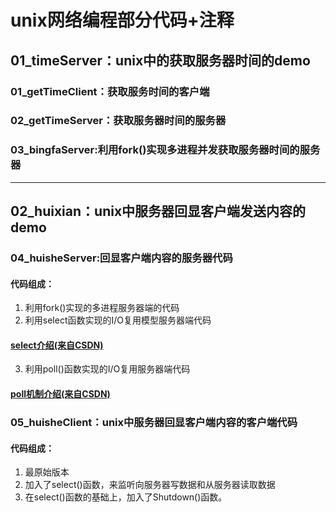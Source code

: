 # unix网络编程部分代码+注释
## 01_timeServer：unix中的获取服务器时间的demo
### 01_getTimeClient：获取服务时间的客户端
### 02_getTimeServer：获取服务器时间的服务器
### 03_bingfaServer:利用fork()实现多进程并发获取服务器时间的服务器
******
## 02_huixian：unix中服务器回显客户端发送内容的demo
### 04_huisheServer:回显客户端内容的服务器代码  
#### 代码组成：
1. 利用fork()实现的多进程服务器端的代码
2. 利用select函数实现的I/O复用模型服务器端代码
#### [select介绍(来自CSDN)](https://blog.csdn.net/turkeyzhou/article/details/8609360)
3. 利用poll()函数实现的I/O复用服务器端代码
#### [poll机制介绍(来自CSDN)](https://blog.csdn.net/q2519008/article/details/84262193)
### 05_huisheClient：unix中服务器回显客户端内容的客户端代码
#### 代码组成：
1. 最原始版本
2. 加入了select()函数，来监听向服务器写数据和从服务器读取数据
3. 在select()函数的基础上，加入了Shutdown()函数。
